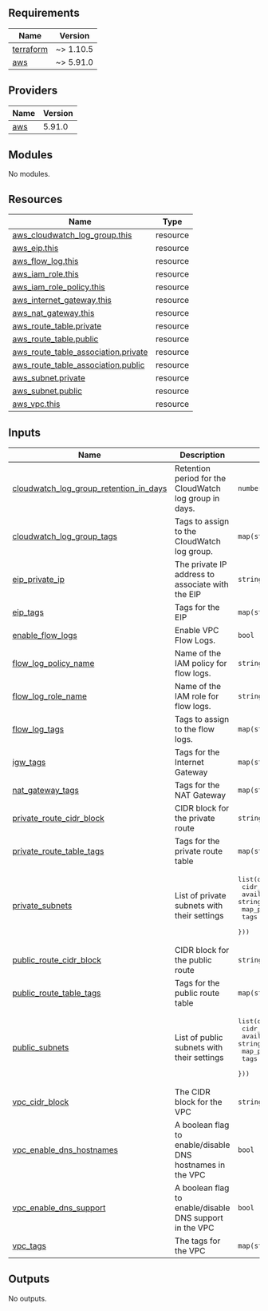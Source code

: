 <!-- BEGIN_TF_DOCS -->
## Requirements

| Name | Version |
|------|---------|
| <a name="requirement_terraform"></a> [terraform](#requirement\_terraform) | ~> 1.10.5 |
| <a name="requirement_aws"></a> [aws](#requirement\_aws) | ~> 5.91.0 |

## Providers

| Name | Version |
|------|---------|
| <a name="provider_aws"></a> [aws](#provider\_aws) | 5.91.0 |

## Modules

No modules.

## Resources

| Name | Type |
|------|------|
| [aws_cloudwatch_log_group.this](https://registry.terraform.io/providers/hashicorp/aws/latest/docs/resources/cloudwatch_log_group) | resource |
| [aws_eip.this](https://registry.terraform.io/providers/hashicorp/aws/latest/docs/resources/eip) | resource |
| [aws_flow_log.this](https://registry.terraform.io/providers/hashicorp/aws/latest/docs/resources/flow_log) | resource |
| [aws_iam_role.this](https://registry.terraform.io/providers/hashicorp/aws/latest/docs/resources/iam_role) | resource |
| [aws_iam_role_policy.this](https://registry.terraform.io/providers/hashicorp/aws/latest/docs/resources/iam_role_policy) | resource |
| [aws_internet_gateway.this](https://registry.terraform.io/providers/hashicorp/aws/latest/docs/resources/internet_gateway) | resource |
| [aws_nat_gateway.this](https://registry.terraform.io/providers/hashicorp/aws/latest/docs/resources/nat_gateway) | resource |
| [aws_route_table.private](https://registry.terraform.io/providers/hashicorp/aws/latest/docs/resources/route_table) | resource |
| [aws_route_table.public](https://registry.terraform.io/providers/hashicorp/aws/latest/docs/resources/route_table) | resource |
| [aws_route_table_association.private](https://registry.terraform.io/providers/hashicorp/aws/latest/docs/resources/route_table_association) | resource |
| [aws_route_table_association.public](https://registry.terraform.io/providers/hashicorp/aws/latest/docs/resources/route_table_association) | resource |
| [aws_subnet.private](https://registry.terraform.io/providers/hashicorp/aws/latest/docs/resources/subnet) | resource |
| [aws_subnet.public](https://registry.terraform.io/providers/hashicorp/aws/latest/docs/resources/subnet) | resource |
| [aws_vpc.this](https://registry.terraform.io/providers/hashicorp/aws/latest/docs/resources/vpc) | resource |

## Inputs

| Name | Description | Type | Default | Required |
|------|-------------|------|---------|:--------:|
| <a name="input_cloudwatch_log_group_retention_in_days"></a> [cloudwatch\_log\_group\_retention\_in\_days](#input\_cloudwatch\_log\_group\_retention\_in\_days) | Retention period for the CloudWatch log group in days. | `number` | `0` | no |
| <a name="input_cloudwatch_log_group_tags"></a> [cloudwatch\_log\_group\_tags](#input\_cloudwatch\_log\_group\_tags) | Tags to assign to the CloudWatch log group. | `map(string)` | `{}` | no |
| <a name="input_eip_private_ip"></a> [eip\_private\_ip](#input\_eip\_private\_ip) | The private IP address to associate with the EIP | `string` | n/a | yes |
| <a name="input_eip_tags"></a> [eip\_tags](#input\_eip\_tags) | Tags for the EIP | `map(string)` | n/a | yes |
| <a name="input_enable_flow_logs"></a> [enable\_flow\_logs](#input\_enable\_flow\_logs) | Enable VPC Flow Logs. | `bool` | `false` | no |
| <a name="input_flow_log_policy_name"></a> [flow\_log\_policy\_name](#input\_flow\_log\_policy\_name) | Name of the IAM policy for flow logs. | `string` | `null` | no |
| <a name="input_flow_log_role_name"></a> [flow\_log\_role\_name](#input\_flow\_log\_role\_name) | Name of the IAM role for flow logs. | `string` | `null` | no |
| <a name="input_flow_log_tags"></a> [flow\_log\_tags](#input\_flow\_log\_tags) | Tags to assign to the flow logs. | `map(string)` | `{}` | no |
| <a name="input_igw_tags"></a> [igw\_tags](#input\_igw\_tags) | Tags for the Internet Gateway | `map(string)` | n/a | yes |
| <a name="input_nat_gateway_tags"></a> [nat\_gateway\_tags](#input\_nat\_gateway\_tags) | Tags for the NAT Gateway | `map(string)` | n/a | yes |
| <a name="input_private_route_cidr_block"></a> [private\_route\_cidr\_block](#input\_private\_route\_cidr\_block) | CIDR block for the private route | `string` | n/a | yes |
| <a name="input_private_route_table_tags"></a> [private\_route\_table\_tags](#input\_private\_route\_table\_tags) | Tags for the private route table | `map(string)` | n/a | yes |
| <a name="input_private_subnets"></a> [private\_subnets](#input\_private\_subnets) | List of private subnets with their settings | <pre>list(object({<br/>    cidr_block              = string<br/>    availability_zone       = string<br/>    map_public_ip_on_launch = bool<br/>    tags                    = map(string)<br/>  }))</pre> | n/a | yes |
| <a name="input_public_route_cidr_block"></a> [public\_route\_cidr\_block](#input\_public\_route\_cidr\_block) | CIDR block for the public route | `string` | n/a | yes |
| <a name="input_public_route_table_tags"></a> [public\_route\_table\_tags](#input\_public\_route\_table\_tags) | Tags for the public route table | `map(string)` | n/a | yes |
| <a name="input_public_subnets"></a> [public\_subnets](#input\_public\_subnets) | List of public subnets with their settings | <pre>list(object({<br/>    cidr_block              = string<br/>    availability_zone       = string<br/>    map_public_ip_on_launch = bool<br/>    tags                    = map(string)<br/>  }))</pre> | n/a | yes |
| <a name="input_vpc_cidr_block"></a> [vpc\_cidr\_block](#input\_vpc\_cidr\_block) | The CIDR block for the VPC | `string` | n/a | yes |
| <a name="input_vpc_enable_dns_hostnames"></a> [vpc\_enable\_dns\_hostnames](#input\_vpc\_enable\_dns\_hostnames) | A boolean flag to enable/disable DNS hostnames in the VPC | `bool` | n/a | yes |
| <a name="input_vpc_enable_dns_support"></a> [vpc\_enable\_dns\_support](#input\_vpc\_enable\_dns\_support) | A boolean flag to enable/disable DNS support in the VPC | `bool` | n/a | yes |
| <a name="input_vpc_tags"></a> [vpc\_tags](#input\_vpc\_tags) | The tags for the VPC | `map(string)` | n/a | yes |

## Outputs

No outputs.
<!-- END_TF_DOCS -->
